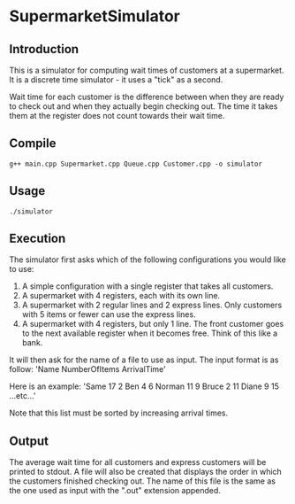 # SupermarketSimulator

## Introduction
This is a simulator for computing wait times of customers at a supermarket. It is a discrete time simulator - it uses a "tick" as a second.

Wait time for each customer is the difference between when they are ready to check out and when they actually begin checking out. The time it takes them at the register does not count towards their wait time.

## Compile
	g++ main.cpp Supermarket.cpp Queue.cpp Customer.cpp -o simulator

## Usage
	./simulator

## Execution
The simulator first asks which of the following configurations you would like to use:

1. A simple configuration with a single register that takes all customers.
2. A supermarket with 4 registers, each with its own line.
3. A supermarket with 2 regular lines and 2 express lines. Only customers with 5 items or fewer can use the express lines.
4. A supermarket with 4 registers, but only 1 line. The front customer goes to the next available register when it becomes free. Think of this like a bank.

It will then ask for the name of a file to use as input. The input format is as follow:
	'Name NumberOfItems ArrivalTime'

Here is an example:
	'Same 17 2
	Ben 4 6
	Norman 11 9
	Bruce 2 11
	Diane 9 15
	...etc...'

Note that this list must be sorted by increasing arrival times.

## Output
The average wait time for all customers and express customers will be printed to stdout. A file will also be created that displays the order in which the customers finished checking out. The name of this file is the same as the one used as input with the ".out" extension appended.
